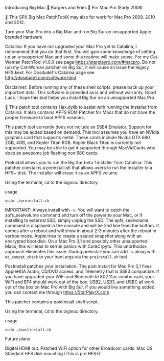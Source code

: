 Introducing Big Mac 🍔 Burgers and Fries 🍟 For Mac Pro (Early 2008)

🍔 This SPX Big Mac PatchToolX may also for work for Mac Pro 2009, 2010 and 2012.

Turn your Mac Pro into a Big Mac and run Big Sur on unsupported Apple branded hardware

Catalina:
If you have not upgraded your Mac Pro yet to Catalina, I recommend that you do that first. You will gain some knowledge of setting up an unsupported Mac and some this readme will make sense. For my Cat-Woman PatchTool v1.0.0 see page https://starplayrx.com/#macpro. Do not run my Cat-Woman patcher on Big Sur, it will cause an issue the legacy HFS.kext. For Dosdude1's Catalina page see http://dosdude1.com/software.html.

Disclaimer:
Before running any of these shell scripts, please back up your important data. This software is provided as is and without warranty. Good Luck. I hope this tool helps you install Big Sur on an unsupported Mac Pro.

🍟 This patch tool contains Hax.dylib to assist with running the Installer from Catalina. It also contains APFS ROM Patcher for Macs that do not have the proper firmware to boot APFS volumes.

This patch tool currently does not include an SSE4 Emulator. Support for this may be added based on demand. This tool assumes you have an NVidia graphics card that supports metal. These cards include Nvidia GTX 680 2GB, 4GB, and Kepler Titan 6GB. Kepler Black Titan is currently not supported. You may be able to get it supported through MacVidCards who does an awesome job flashing non 680 cards.

PreInstall allows you to run the Big Sur beta 1 installer from Catalina:
This patcher constains a preinstall.sh that allows users to run the installer to a HFS+ disk. The installer will erase it as an APFS volume.

Using the terminal, cd to the bigmac directory.

usage

`sudo ./preinstall.sh`

IMPORTANT:
Always install with `-v`. You will want to catch the apfs_sealvolume command and turn off the power to your Mac, or if installing to external SSD, simply unplug the SSD. The apfs_sealvolume command is displayed in the console and will be 2nd line from the bottom. It comes after a reboot and will show in about 2-3 minutes after the reboot in verboe mode. Apple tries to create a sealed snapshot along with an encrypted boot disk. On a Mac Pro 3,1 and possibly other unsupported Macs, this will lead to kernel panics with CoreCrpyto. This unorthodox approach eliminates this issue. During preinstall you can add `-v` along with `-no_compat_check` to your boot args via the `preinstall.sh` tool

PostInstall patches your installation.
The post install for Mac Pro 3,1 fixes AppleHDA Audio, CD/DVD access, and Telemetry that is SSE3 compatible. If you have upgraded your WiFi and Bluetooth to 802.11ac combo card, your WiFi and BT4 should work out of the box. USB2, USB3, and USBC all work out of the box on Mac Pro with Big Sur. If you would like something added, you can contact me through https://StarPlayrX.com

This patcher contains a postinstall shell script.

Using the terminal, cd to the bigmac directory.

usage

`sudo ./postinstall.sh`



Future plans

Digital HDMI out.
Patched WiFi option for other Broadcom cards.
Mac OS Standard HFS disk mounting (This is pre HFS+)
